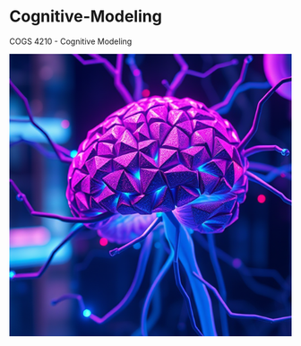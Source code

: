 # Cognitive-Modeling

COGS 4210 - Cognitive Modeling

![logo](https://github.com/jac-oblong/Cognitive-Modeling/blob/main/logo.jpg?raw=true)

